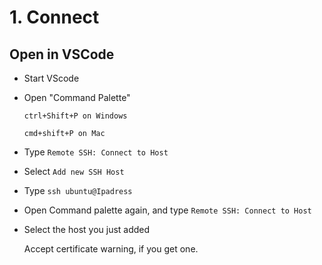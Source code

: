 # 1. Connect


## Open in VSCode

- Start VScode
- Open "Command Palette" 

    `ctrl+Shift+P on Windows`

    `cmd+shift+P on Mac`

- Type `Remote SSH: Connect to Host`

- Select `Add new SSH Host`

- Type `ssh ubuntu@Ipadress`

- Open Command palette again, and type `Remote SSH: Connect to Host`

- Select the host you just added

    Accept certificate warning, if you get one. 


